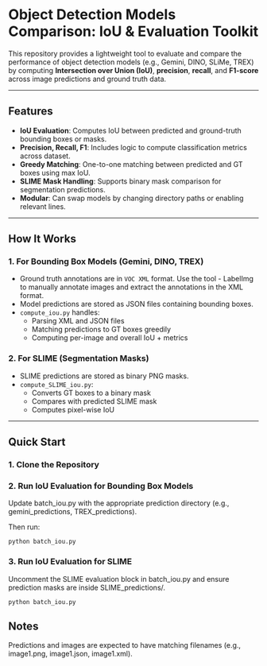 # Object Detection Models Comparison: IoU & Evaluation Toolkit

This repository provides a lightweight tool to evaluate and compare the performance of object detection models (e.g., Gemini, DINO, SLiMe, TREX) by computing **Intersection over Union (IoU)**, **precision**, **recall**, and **F1-score** across image predictions and ground truth data.

---

## Features

- **IoU Evaluation**: Computes IoU between predicted and ground-truth bounding boxes or masks.
- **Precision, Recall, F1**: Includes logic to compute classification metrics across dataset.
- **Greedy Matching**: One-to-one matching between predicted and GT boxes using max IoU.
- **SLIME Mask Handling**: Supports binary mask comparison for segmentation predictions.
- **Modular**: Can swap models by changing directory paths or enabling relevant lines.

---

## How It Works

### 1. For Bounding Box Models (Gemini, DINO, TREX)
- Ground truth annotations are in `VOC XML` format. Use the tool - LabelImg to manually annotate images and extract the annotations in the XML format. 
- Model predictions are stored as JSON files containing bounding boxes.
- `compute_iou.py` handles:
  - Parsing XML and JSON files
  - Matching predictions to GT boxes greedily
  - Computing per-image and overall IoU + metrics

### 2. For SLIME (Segmentation Masks)
- SLIME predictions are stored as binary PNG masks.
- `compute_SLIME_iou.py`:
  - Converts GT boxes to a binary mask
  - Compares with predicted SLIME mask
  - Computes pixel-wise IoU

---

## Quick Start

### 1. Clone the Repository

### 2. Run IoU Evaluation for Bounding Box Models

Update batch_iou.py with the appropriate prediction directory (e.g., gemini_predictions, TREX_predictions).

Then run:

```
python batch_iou.py
```

### 3. Run IoU Evaluation for SLIME

Uncomment the SLIME evaluation block in batch_iou.py and ensure prediction masks are inside SLIME_predictions/.

```
python batch_iou.py
```

## Notes

Predictions and images are expected to have matching filenames (e.g., image1.png, image1.json, image1.xml).